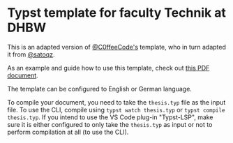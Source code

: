 
# Typst template for faculty Technik at DHBW

This is an adapted version of [@C0ffeeCode's](https://github.com/C0ffeeCode) template, who in turn adapted it from [@satoqz](https://github.com/satoqz/).

As an example and guide how to use this template,
check out [this PDF document](./Template-Example-guide.pdf).

The template can be configured to English or German language.

To compile your document,
you need to take the `thesis.typ` file as the input file.
To use the CLI, compile using `typst watch thesis.typ`
or `typst compile thesis.typ`.
If you intend to use the VS Code plug-in "Typst-LSP",
make sure it is either configured to only take the `thesis.typ` as input
or not to perform compilation at all (to use the CLI).

